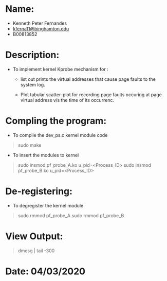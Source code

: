 # Name:
- Kenneth Peter Fernandes
- <kferna11@binghamton.edu>
- B00813852

# Description:
- To implement kernel Kprobe mechanism for :

    - list out prints the virtual addresses that cause page faults to the system log.

    - Plot tabular scatter-plot for recording page faults occuring at page virtual address v/s the time of its occurrenc.

# Compling the program:
- To compile the dev_ps.c kernel module code
 > sudo make 

- To insert the modules to kernel
 > sudo insmod pf_probe_A.ko u_pid=<Process_ID>
 > sudo insmod pf_probe_B.ko u_pid=<Process_ID>

# De-registering:
- To degregister the kernel module
 > sudo rmmod pf_probe_A
 > sudo rmmod pf_probe_B

# View Output:
> dmesg | tail -300

# Date: 04/03/2020
